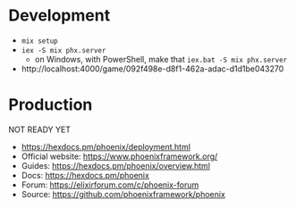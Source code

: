 # Development

  * `mix setup`
  * `iex -S mix phx.server`
    - on Windows, with PowerShell, make that `iex.bat -S mix phx.server`
  * http://localhost:4000/game/092f498e-d8f1-462a-adac-d1d1be043270

# Production

NOT READY YET

  * https://hexdocs.pm/phoenix/deployment.html
  * Official website: https://www.phoenixframework.org/
  * Guides: https://hexdocs.pm/phoenix/overview.html
  * Docs: https://hexdocs.pm/phoenix
  * Forum: https://elixirforum.com/c/phoenix-forum
  * Source: https://github.com/phoenixframework/phoenix

